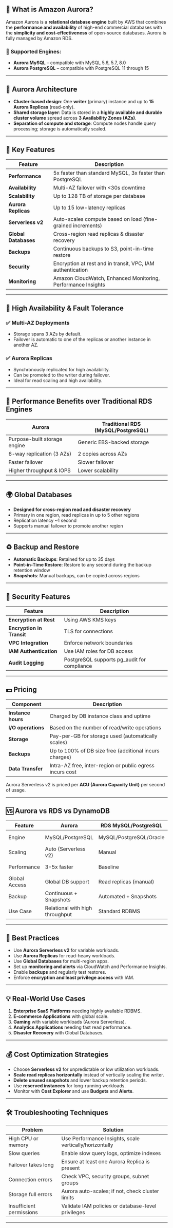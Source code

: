 ## 🌟 **What is Amazon Aurora?**

Amazon Aurora is a **relational database engine** built by AWS that combines the **performance and availability** of high-end commercial databases with the **simplicity and cost-effectiveness** of open-source databases. Aurora is fully managed by Amazon RDS.

### 🔧 **Supported Engines:**

* **Aurora MySQL** – compatible with MySQL 5.6, 5.7, 8.0
* **Aurora PostgreSQL** – compatible with PostgreSQL 11 through 15

---

## 🧱 **Aurora Architecture**

* **Cluster-based design**: One **writer** (primary) instance and up to **15 Aurora Replicas** (read-only).
* **Shared storage layer**: Data is stored in a **highly available and durable cluster volume** spread across **3 Availability Zones (AZs)**.
* **Separation of compute and storage**: Compute nodes handle query processing; storage is automatically scaled.

---

## 🌟 **Key Features**

| Feature              | Description                                                  |
| -------------------- | ------------------------------------------------------------ |
| **Performance**      | 5x faster than standard MySQL, 3x faster than PostgreSQL     |
| **Availability**     | Multi-AZ failover with <30s downtime                         |
| **Scalability**      | Up to 128 TB of storage per database                         |
| **Aurora Replicas**  | Up to 15 low-latency replicas                                |
| **Serverless v2**    | Auto-scales compute based on load (fine-grained increments)  |
| **Global Databases** | Cross-region read replicas & disaster recovery               |
| **Backups**          | Continuous backups to S3, point-in-time restore              |
| **Security**         | Encryption at rest and in transit, VPC, IAM authentication   |
| **Monitoring**       | Amazon CloudWatch, Enhanced Monitoring, Performance Insights |

---

## 🔁 **High Availability & Fault Tolerance**

### ✅ **Multi-AZ Deployments**

* Storage spans 3 AZs by default.
* Failover is automatic to one of the replicas or another instance in another AZ.

### ✅ **Aurora Replicas**

* Synchronously replicated for high availability.
* Can be promoted to the writer during failover.
* Ideal for read scaling and high availability.

---

## 🚀 **Performance Benefits over Traditional RDS Engines**

| Aurora                       | Traditional RDS (MySQL/PostgreSQL) |
| ---------------------------- | ---------------------------------- |
| Purpose-built storage engine | Generic EBS-backed storage         |
| 6-way replication (3 AZs)    | 2 copies across AZs                |
| Faster failover              | Slower failover                    |
| Higher throughput & IOPS     | Lower scalability                  |

---

## 🌍 **Global Databases**

* **Designed for cross-region read and disaster recovery**
* Primary in one region, read replicas in up to 5 other regions
* Replication latency \~1 second
* Supports manual failover to promote another region

---

## ♻️ **Backup and Restore**

* **Automatic Backups**: Retained for up to 35 days
* **Point-in-Time Restore**: Restore to any second during the backup retention window
* **Snapshots**: Manual backups, can be copied across regions

---

## 🔐 **Security Features**

| Feature                   | Description                                  |
| ------------------------- | -------------------------------------------- |
| **Encryption at Rest**    | Using AWS KMS keys                           |
| **Encryption in Transit** | TLS for connections                          |
| **VPC Integration**       | Enforce network boundaries                   |
| **IAM Authentication**    | Use IAM roles for DB access                  |
| **Audit Logging**         | PostgreSQL supports pg\_audit for compliance |

---

## 💵 **Pricing**

| Component          | Description                                              |
| ------------------ | -------------------------------------------------------- |
| **Instance hours** | Charged by DB instance class and uptime                  |
| **I/O operations** | Based on the number of read/write operations             |
| **Storage**        | Pay-per-GB for storage used (automatically scales)       |
| **Backups**        | Up to 100% of DB size free (additional incurs charges)   |
| **Data Transfer**  | Intra-AZ free, inter-region or public egress incurs cost |

Aurora Serverless v2 is priced per **ACU (Aurora Capacity Unit)** per second of usage.

---

## 🆚 **Aurora vs RDS vs DynamoDB**

| Feature       | Aurora                          | RDS MySQL/PostgreSQL    | DynamoDB                   |
| ------------- | ------------------------------- | ----------------------- | -------------------------- |
| Engine        | MySQL/PostgreSQL                | MySQL/PostgreSQL/Oracle | NoSQL (key-value/document) |
| Scaling       | Auto (Serverless v2)            | Manual                  | On-demand or provisioned   |
| Performance   | 3-5x faster                     | Baseline                | Millisecond latency        |
| Global Access | Global DB support               | Read replicas (manual)  | Global tables              |
| Backup        | Continuous + Snapshots          | Automated + Snapshots   | Auto with PITR             |
| Use Case      | Relational with high throughput | Standard RDBMS          | Serverless NoSQL apps      |

---

## 🧠 **Best Practices**

* Use **Aurora Serverless v2** for variable workloads.
* Use **Aurora Replicas** for read-heavy workloads.
* Use **Global Databases** for multi-region apps.
* Set up **monitoring and alerts** via CloudWatch and Performance Insights.
* Enable **backups** and regularly test restores.
* Enforce **encryption and least privilege access** with IAM.

---

## 💡 **Real-World Use Cases**

1. **Enterprise SaaS Platforms** needing highly available RDBMS.
2. **E-commerce Applications** with global scale.
3. **Gaming** with variable workloads (Aurora Serverless).
4. **Analytics Applications** needing fast read performance.
5. **Disaster Recovery** with Global Databases.

---

## 💰 **Cost Optimization Strategies**

* Choose **Serverless v2** for unpredictable or low utilization workloads.
* **Scale read replicas horizontally** instead of vertically scaling the writer.
* **Delete unused snapshots** and lower backup retention periods.
* Use **reserved instances** for long-running workloads.
* Monitor with **Cost Explorer** and use **Budgets** and **Alerts**.

---

## 🛠️ **Troubleshooting Techniques**

| Problem                  | Solution                                                |
| ------------------------ | ------------------------------------------------------- |
| High CPU or memory       | Use Performance Insights, scale vertically/horizontally |
| Slow queries             | Enable slow query logs, optimize indexes                |
| Failover takes long      | Ensure at least one Aurora Replica is present           |
| Connection errors        | Check VPC, security groups, subnet groups               |
| Storage full errors      | Aurora auto-scales; if not, check cluster limits        |
| Insufficient permissions | Validate IAM policies or database-level privileges      |

---

